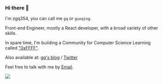 ### Hi there 👋

I'm zgq354, you can call me `gq` or `guoqing`.

Front-end Engineer, mostly a React developer, with a broad variety of other skills.

In spare time, I'm building a Community for Computer Science Learning called ["0xFFFF"](https://0xffff.one/).

Also available at: [gq's blog](https://zgq.ink/) / [Twitter](https://twitter.com/zgq354)

Feel free to talk with me by [Email](mailto:zgq354@gmail.com).

<img src="https://github-readme-stats.vercel.app/api?username=zgq354&show_icons=true" />

